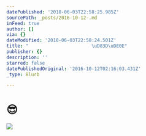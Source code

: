 ```yaml
---
datePublished: '2018-06-03T22:58:25.985Z'
sourcePath: _posts/2016-10-12-.md
inFeed: true
author: []
via: {}
dateModified: '2018-06-03T22:58:24.501Z'
title: "                       \uD83D\uDE0E"
publisher: {}
description: ''
starred: false
datePublishedOriginal: '2016-10-12T02:16:03.431Z'
_type: Blurb

---
```

# 😎
![](https://the-grid-user-content.s3-us-west-2.amazonaws.com/bb725ec9-8c6b-45da-8f77-7818fbb1b210.jpg)